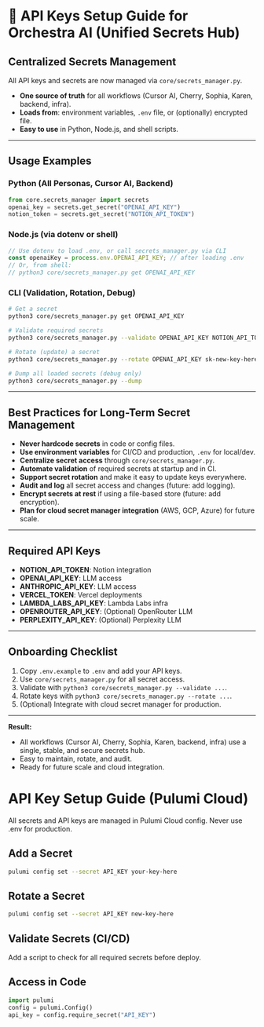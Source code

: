 # 🔑 API Keys Setup Guide for Orchestra AI (Unified Secrets Hub)

## Centralized Secrets Management

All API keys and secrets are now managed via `core/secrets_manager.py`.
- **One source of truth** for all workflows (Cursor AI, Cherry, Sophia, Karen, backend, infra).
- **Loads from**: environment variables, `.env` file, or (optionally) encrypted file.
- **Easy to use** in Python, Node.js, and shell scripts.

---

## Usage Examples

### Python (All Personas, Cursor AI, Backend)
```python
from core.secrets_manager import secrets
openai_key = secrets.get_secret("OPENAI_API_KEY")
notion_token = secrets.get_secret("NOTION_API_TOKEN")
```

### Node.js (via dotenv or shell)
```js
// Use dotenv to load .env, or call secrets_manager.py via CLI
const openaiKey = process.env.OPENAI_API_KEY; // after loading .env
// Or, from shell:
// python3 core/secrets_manager.py get OPENAI_API_KEY
```

### CLI (Validation, Rotation, Debug)
```bash
# Get a secret
python3 core/secrets_manager.py get OPENAI_API_KEY

# Validate required secrets
python3 core/secrets_manager.py --validate OPENAI_API_KEY NOTION_API_TOKEN

# Rotate (update) a secret
python3 core/secrets_manager.py --rotate OPENAI_API_KEY sk-new-key-here

# Dump all loaded secrets (debug only)
python3 core/secrets_manager.py --dump
```

---

## Best Practices for Long-Term Secret Management

- **Never hardcode secrets** in code or config files.
- **Use environment variables** for CI/CD and production, `.env` for local/dev.
- **Centralize secret access** through `core/secrets_manager.py`.
- **Automate validation** of required secrets at startup and in CI.
- **Support secret rotation** and make it easy to update keys everywhere.
- **Audit and log** all secret access and changes (future: add logging).
- **Encrypt secrets at rest** if using a file-based store (future: add encryption).
- **Plan for cloud secret manager integration** (AWS, GCP, Azure) for future scale.

---

## Required API Keys

- **NOTION_API_TOKEN**: Notion integration
- **OPENAI_API_KEY**: LLM access
- **ANTHROPIC_API_KEY**: LLM access
- **VERCEL_TOKEN**: Vercel deployments
- **LAMBDA_LABS_API_KEY**: Lambda Labs infra
- **OPENROUTER_API_KEY**: (Optional) OpenRouter LLM
- **PERPLEXITY_API_KEY**: (Optional) Perplexity LLM

---

## Onboarding Checklist

1. Copy `.env.example` to `.env` and add your API keys.
2. Use `core/secrets_manager.py` for all secret access.
3. Validate with `python3 core/secrets_manager.py --validate ...`.
4. Rotate keys with `python3 core/secrets_manager.py --rotate ...`.
5. (Optional) Integrate with cloud secret manager for production.

---

**Result:**
- All workflows (Cursor AI, Cherry, Sophia, Karen, backend, infra) use a single, stable, and secure secrets hub.
- Easy to maintain, rotate, and audit.
- Ready for future scale and cloud integration.

# API Key Setup Guide (Pulumi Cloud)

All secrets and API keys are managed in Pulumi Cloud config. Never use .env for production.

## Add a Secret
```bash
pulumi config set --secret API_KEY your-key-here
```

## Rotate a Secret
```bash
pulumi config set --secret API_KEY new-key-here
```

## Validate Secrets (CI/CD)
Add a script to check for all required secrets before deploy.

## Access in Code
```python
import pulumi
config = pulumi.Config()
api_key = config.require_secret("API_KEY")
```
